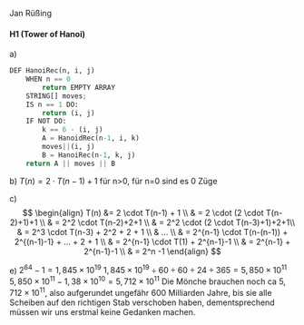 Jan Rüßing

#### H1 (Tower of Hanoi)
a)
```python
DEF HanoiRec(n, i, j)
	WHEN n == 0
		return EMPTY ARRAY
	STRING[] moves;
	IS n == 1 DO:
		return (i, j)
	IF NOT DO:
		k == 6 - (i, j)
		A = HanoidRec(n-1, i, k)
		moves||(i, j)
		B = HanoiRec(n-1, k, j)
	return A || moves || B
```

b)
$T(n) = 2 \cdot T(n-1) + 1$ für n>0, für n=0 sind es 0 Züge  

c)
$$
\begin{align}
T(n) &= 2 \cdot T(n-1) + 1 \\
& = 2 \cdot (2 \cdot T(n-2)+1)+1 \\
& = 2^2 \cdot T(n-2)+2+1 \\
& = 2^2 \cdot (2 \cdot T(n-3)+1)+2+1\\
& = 2^3 \cdot T(n-3) + 2^2 + 2 + 1 \\
& ... \\
& = 2^{n-1} \cdot T(n-(n-1)) + 2^{(n-1)-1} + ... + 2 + 1 \\
& = 2^{n-1} \cdot T(1) + 2^{n-1}-1 \\
& = 2^{n-1} + 2^{n-1}-1 \\
& = 2^n -1
\end{align}
$$

e) 
$2^{64} - 1 = 1,845 \times 10^{19}$
$1,845 \times 10^{19} \div 60 \div 60 \div 24 \div 365 = 5,850 \times 10^{11}$
$5,850 \times 10^{11} - 1,38 \times 10^{10} = 5,712 \times 10^{11}$
Die Mönche brauchen noch ca $5,712 \times 10^{11}$, also aufgerundet ungefähr 600 Milliarden Jahre, bis sie alle Scheiben auf den richtigen Stab verschoben haben, dementsprechend müssen wir uns erstmal keine Gedanken machen.